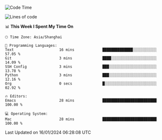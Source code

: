 <!--START_SECTION:waka-->
![Code Time](http://img.shields.io/badge/Code%20Time-1%2C768%20hrs%2022%20mins-blue)

![Lines of code](https://img.shields.io/badge/From%20Hello%20World%20I%27ve%20Written-287.2%20thousand%20lines%20of%20code-blue)

📊 **This Week I Spent My Time On** 

```text
🕑︎ Time Zone: Asia/Shanghai

💬 Programming Languages: 
Text                     16 mins             ██████████████░░░░░░░░░░░   57.05 % 
Git                      3 mins              ████░░░░░░░░░░░░░░░░░░░░░   14.09 % 
SSH Config               3 mins              ███░░░░░░░░░░░░░░░░░░░░░░   13.78 % 
Python                   3 mins              ███░░░░░░░░░░░░░░░░░░░░░░   12.16 % 
Org                      0 secs              █░░░░░░░░░░░░░░░░░░░░░░░░   02.92 % 

🔥 Editors: 
Emacs                    28 mins             █████████████████████████   100.00 % 

💻 Operating System: 
Mac                      28 mins             █████████████████████████   100.00 % 
```


 Last Updated on 16/01/2024 06:28:08 UTC
<!--END_SECTION:waka-->
